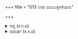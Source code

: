 +++
title = "013 ನೀಡು ಬಿಲುಬತ್ತಳಿಕೆಯನು"

+++

<details><summary>ಗದ್ಯ (ಕ.ಗ.ಪ) </summary>

13. “ಬಿಲ್ಲು ಬಾಣವನ್ನು ಕೊಡು, ಮುಂದೆ ನಡೆ, ಕವಚ ತೆಗೆ, ಬಡಿಗೆಯನ್ನು ತಾ. ನಾನೇನು ರಣ ಹೇಡಿಯೇ? ಹೋಗು ಗಾಯವನ್ನು ಕಟ್ಟು, ಮದ್ದನ್ನು ಅರೆ” ಎನ್ನುತ್ತ ಆ ಕೂಡಲೇ ಯುದ್ಧದ ಕುರಿತು  ತಮಗೆ ಯಾವ ಅಳುಕು ಅಂಜಿಕೆ ಇಲ್ಲದೆ ವೀರ ಕಾಲಾಳುಗಳು ಗಟ್ಟಿಯಾಗಿ ನುಡಿಯುತ್ತಿರಲು ಆ ಕದನದ ಕಾಲಾಳಿನ ಬೀದಿಯಲ್ಲಿ ಗದ್ದಲವೋ ಗದ್ದಲ.
</details>

<details><summary>ಪದಾರ್ಥ (ಕ.ಗ.ಪ) </summary>

ಸವಳ-ಸಬಳ, ಈಟಿ. ; ಖೇಡ-ಹೇಡಿ; ಖಯ-ಖೋಡಿ-ದಾಕ್ಷಿಣ್ಯ, ಅಳುಕು.  
 ಝಾಡಿ -ಗದ್ದಲ
</details>
